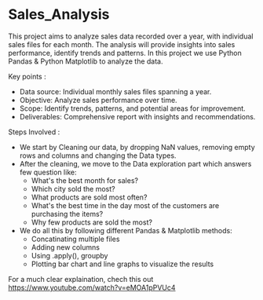 # Sales_Analysis

This project aims to analyze sales data recorded over a year, with individual sales files for each month. The analysis will provide insights into sales performance, identify trends and patterns. In this project we use Python Pandas & Python Matplotlib to analyze the data.

Key points :
- Data source: Individual monthly sales files spanning a year.
- Objective: Analyze sales performance over time.
- Scope: Identify trends, patterns, and potential areas for improvement.
- Deliverables: Comprehensive report with insights and recommendations.

Steps Involved :
- We start by Cleaning our data, by dropping NaN values, removing empty rows and columns and changing the Data types.
- After the cleaning, we move to the Data exploration part which answers few question like:
  - What's the best month for sales?
  - Which city sold the most?
  - What products are sold most often?
  - What's the best time in the day most of the customers are purchasing the items?
  - Why few products are sold the most?
- We do all this by following different Pandas & Matplotlib methods:
  - Concatinating multiple files
  - Adding new columns
  - Using .apply(), groupby
  - Plotting bar chart and line graphs to visualize the results

For a much clear explaination, chech this out <br/> https://www.youtube.com/watch?v=eMOA1pPVUc4
